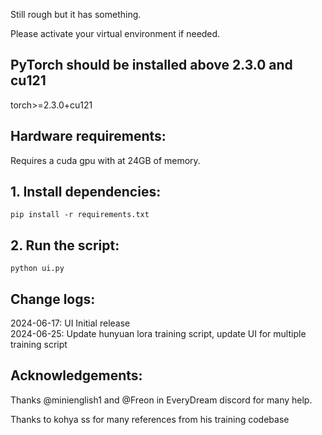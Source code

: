 Still rough but it has something.

Please activate your virtual environment if needed.

## **PyTorch should be installed above 2.3.0 and cu121**
torch>=2.3.0+cu121

## **Hardware requirements:** 
Requires a cuda gpu with at 24GB of memory.

## **1. Install dependencies:**
```
pip install -r requirements.txt
```


## **2. Run the script:**
```
python ui.py
```

## **Change logs:**
2024-06-17: UI Initial release \
2024-06-25: Update hunyuan lora training script, update UI for multiple training script


## **Acknowledgements:**

Thanks @minienglish1 and @Freon in EveryDream discord for many help.

Thanks to kohya ss for many references from his training codebase

